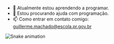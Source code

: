 - 🌱 Atualmente estou aprendendo a programar.
- 🤔 Estou procurando ajuda com programação.
-  📫 Como entrar em contato comigo: guillerme.machado@escola.pr.gov.br

![Snake animation](https://github.com/seu-usuário-aqui/rkzin13/blob/output/github-contribution-grid-snake.svg)

